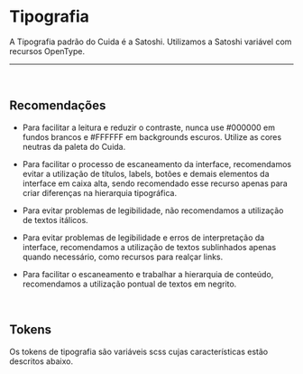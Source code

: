 # Tipografia

A Tipografia padrão do Cuida é a Satoshi. Utilizamos a Satoshi variável com recursos OpenType.

<hr />
<br />

## Recomendações

- Para facilitar a leitura e reduzir o contraste, nunca use #000000 em fundos brancos e #FFFFFF
em backgrounds escuros. Utilize as cores neutras da paleta do Cuida.

- Para facilitar o processo de escaneamento da interface, recomendamos evitar a utilização de títulos, labels,
 botões e demais elementos da interface em caixa alta, sendo recomendado esse recurso apenas para criar diferenças
  na hierarquia tipográfica.

- Para evitar problemas de legibilidade, não recomendamos a utilização de textos itálicos.

- Para evitar problemas de legibilidade e erros de interpretação da interface, recomendamos 
a utilização de textos sublinhados apenas quando necessário, como recursos para realçar links.

- Para facilitar o escaneamento e trabalhar a hierarquia de conteúdo, 
recomendamos a utilização pontual de textos em negrito.

<br />

## Tokens
Os tokens de tipografia são variáveis scss cujas características estão descritos abaixo.
<br />

<Typography />

<script setup>
import Typography from '@/docs-components/Typography.vue';
</script>
